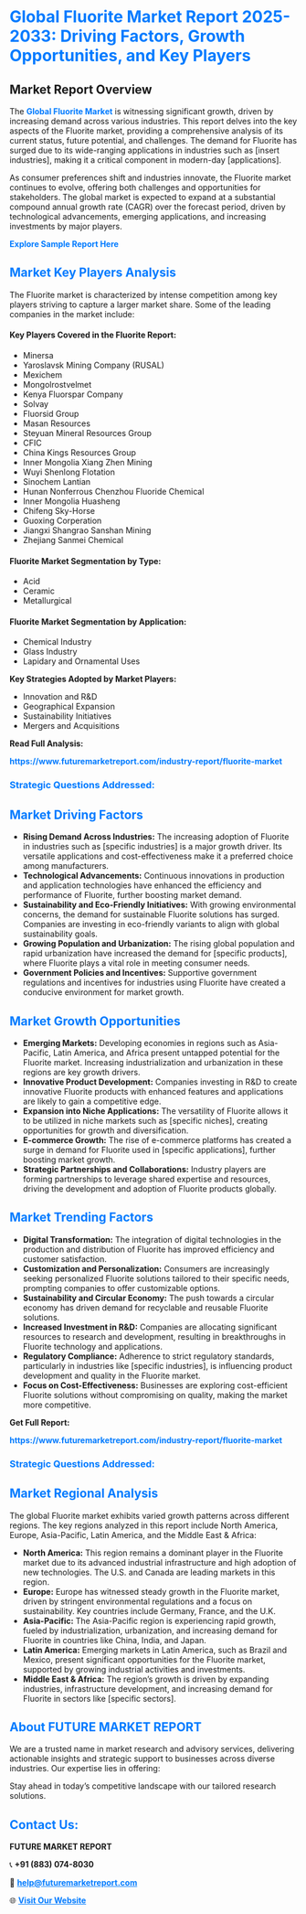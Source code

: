 <h1 style="color: #007BFF;">Global Fluorite Market Report 2025-2033: Driving Factors, Growth Opportunities, and Key Players</h1>

<section id="overview">
<h2>Market Report Overview</h2>
<p>The <a href="https://www.futuremarketreport.com/industry-report/fluorite-market" style="color: #007BFF; text-decoration: none;"><strong>Global Fluorite Market</strong></a> is witnessing significant growth, driven by increasing demand across various industries. This report delves into the key aspects of the Fluorite market, providing a comprehensive analysis of its current status, future potential, and challenges. The demand for Fluorite has surged due to its wide-ranging applications in industries such as [insert industries], making it a critical component in modern-day [applications].</p>
<p>As consumer preferences shift and industries innovate, the Fluorite market continues to evolve, offering both challenges and opportunities for stakeholders. The global market is expected to expand at a substantial compound annual growth rate (CAGR) over the forecast period, driven by technological advancements, emerging applications, and increasing investments by major players.</p>
</section>

<section id="overview">
<p><a href="https://www.futuremarketreport.com/request-sample/reportId=87726" style="color: #007BFF; text-decoration: none;"><strong>Explore Sample Report Here</strong></a></p>
</section>

<section id="key-players">
<h2 style="color: #007BFF;">Market Key Players Analysis</h2>
<p>The Fluorite market is characterized by intense competition among key players striving to capture a larger market share. Some of the leading companies in the market include:</p>
<h4>Key Players Covered in the Fluorite Report:</h4>
<ul><li>Minersa</li><li>Yaroslavsk Mining Company (RUSAL)</li><li>Mexichem</li><li>Mongolrostvelmet</li><li>Kenya Fluorspar Company</li><li>Solvay</li><li>Fluorsid Group</li><li>Masan Resources</li><li>Steyuan Mineral Resources Group</li><li>CFIC</li><li>China Kings Resources Group</li><li>Inner Mongolia Xiang Zhen Mining</li><li>Wuyi Shenlong Flotation</li><li>Sinochem Lantian</li><li>Hunan Nonferrous Chenzhou Fluoride Chemical</li><li>Inner Mongolia Huasheng</li><li>Chifeng Sky-Horse</li><li>Guoxing Corperation</li><li>Jiangxi Shangrao Sanshan Mining</li><li>Zhejiang Sanmei Chemical</li></ul>
<h4>Fluorite Market Segmentation by Type:</h4>
<ul><li>Acid</li><li>Ceramic</li><li>Metallurgical</li></ul>

<h4>Fluorite Market Segmentation by Application:</h4>
<ul><li>Chemical Industry</li><li>Glass Industry</li><li>Lapidary and Ornamental Uses</li></ul>
<p><strong>Key Strategies Adopted by Market Players:</strong></p>
<ul>
<li>Innovation and R&D</li>
<li>Geographical Expansion</li>
<li>Sustainability Initiatives</li>
<li>Mergers and Acquisitions</li>
</ul>
</section>

<section>
<p><strong>Read Full Analysis: </strong></p><a href="https://www.futuremarketreport.com/industry-report/fluorite-market" style="color: #007BFF; text-decoration: none;"><strong>https://www.futuremarketreport.com/industry-report/fluorite-market</strong></a>
<h3 style="color: #007BFF;">Strategic Questions Addressed:</h3>
</section>

<section id="driving-factors">
<h2 style="color: #007BFF;">Market Driving Factors</h2>
<ul>
<li><strong>Rising Demand Across Industries:</strong> The increasing adoption of Fluorite in industries such as [specific industries] is a major growth driver. Its versatile applications and cost-effectiveness make it a preferred choice among manufacturers.</li>
<li><strong>Technological Advancements:</strong> Continuous innovations in production and application technologies have enhanced the efficiency and performance of Fluorite, further boosting market demand.</li>
<li><strong>Sustainability and Eco-Friendly Initiatives:</strong> With growing environmental concerns, the demand for sustainable Fluorite solutions has surged. Companies are investing in eco-friendly variants to align with global sustainability goals.</li>
<li><strong>Growing Population and Urbanization:</strong> The rising global population and rapid urbanization have increased the demand for [specific products], where Fluorite plays a vital role in meeting consumer needs.</li>
<li><strong>Government Policies and Incentives:</strong> Supportive government regulations and incentives for industries using Fluorite have created a conducive environment for market growth.</li>
</ul>
</section>

<section id="growth-opportunities">
<h2 style="color: #007BFF;">Market Growth Opportunities</h2>
<ul>
<li><strong>Emerging Markets:</strong> Developing economies in regions such as Asia-Pacific, Latin America, and Africa present untapped potential for the Fluorite market. Increasing industrialization and urbanization in these regions are key growth drivers.</li>
<li><strong>Innovative Product Development:</strong> Companies investing in R&D to create innovative Fluorite products with enhanced features and applications are likely to gain a competitive edge.</li>
<li><strong>Expansion into Niche Applications:</strong> The versatility of Fluorite allows it to be utilized in niche markets such as [specific niches], creating opportunities for growth and diversification.</li>
<li><strong>E-commerce Growth:</strong> The rise of e-commerce platforms has created a surge in demand for Fluorite used in [specific applications], further boosting market growth.</li>
<li><strong>Strategic Partnerships and Collaborations:</strong> Industry players are forming partnerships to leverage shared expertise and resources, driving the development and adoption of Fluorite products globally.</li>
</ul>
</section>

<section id="trending-factors">
<h2 style="color: #007BFF;">Market Trending Factors</h2>
<ul>
<li><strong>Digital Transformation:</strong> The integration of digital technologies in the production and distribution of Fluorite has improved efficiency and customer satisfaction.</li>
<li><strong>Customization and Personalization:</strong> Consumers are increasingly seeking personalized Fluorite solutions tailored to their specific needs, prompting companies to offer customizable options.</li>
<li><strong>Sustainability and Circular Economy:</strong> The push towards a circular economy has driven demand for recyclable and reusable Fluorite solutions.</li>
<li><strong>Increased Investment in R&D:</strong> Companies are allocating significant resources to research and development, resulting in breakthroughs in Fluorite technology and applications.</li>
<li><strong>Regulatory Compliance:</strong> Adherence to strict regulatory standards, particularly in industries like [specific industries], is influencing product development and quality in the Fluorite market.</li>
<li><strong>Focus on Cost-Effectiveness:</strong> Businesses are exploring cost-efficient Fluorite solutions without compromising on quality, making the market more competitive.</li>
</ul>
</section>

<section>
<p><strong>Get Full Report: </strong></p><a href="https://www.futuremarketreport.com/industry-report/fluorite-market" style="color: #007BFF; text-decoration: none;"><strong>https://www.futuremarketreport.com/industry-report/fluorite-market</strong></a>
<h3 style="color: #007BFF;">Strategic Questions Addressed:</h3>
</section>


<section id="regional-analysis">
<h2 style="color: #007BFF;">Market Regional Analysis</h2>
<p>The global Fluorite market exhibits varied growth patterns across different regions. The key regions analyzed in this report include North America, Europe, Asia-Pacific, Latin America, and the Middle East & Africa:</p>
<ul>
<li><strong>North America:</strong> This region remains a dominant player in the Fluorite market due to its advanced industrial infrastructure and high adoption of new technologies. The U.S. and Canada are leading markets in this region.</li>
<li><strong>Europe:</strong> Europe has witnessed steady growth in the Fluorite market, driven by stringent environmental regulations and a focus on sustainability. Key countries include Germany, France, and the U.K.</li>
<li><strong>Asia-Pacific:</strong> The Asia-Pacific region is experiencing rapid growth, fueled by industrialization, urbanization, and increasing demand for Fluorite in countries like China, India, and Japan.</li>
<li><strong>Latin America:</strong> Emerging markets in Latin America, such as Brazil and Mexico, present significant opportunities for the Fluorite market, supported by growing industrial activities and investments.</li>
<li><strong>Middle East & Africa:</strong> The region’s growth is driven by expanding industries, infrastructure development, and increasing demand for Fluorite in sectors like [specific sectors].</li>
</ul>
</section>

<footer>
<h2 style="color: #007BFF;">About FUTURE MARKET REPORT</h2>
<p>We are a trusted name in market research and advisory services, delivering actionable insights and strategic support to businesses across diverse industries. Our expertise lies in offering:</p>

<p>Stay ahead in today’s competitive landscape with our tailored research solutions.</p>

<h2 style="color: #007BFF;">Contact Us:</h2>
<p><strong>FUTURE MARKET REPORT</strong></p>
<p>📞 <strong>+91 (883) 074-8030</strong></p>
<p>📧 <strong><a href="mailto:help@futuremarketreport.com" style="color: #007BFF;">help@futuremarketreport.com</a></strong></p>
<p>🌐 <strong><a href="https://www.futuremarketreport.com/" style="color: #007BFF;">Visit Our Website</a></strong></p>
</footer>